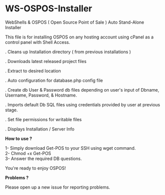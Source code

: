 # WS-OSPOS-Installer
WebShells &amp; OSPOS ( Open Source Point of Sale ) Auto Stand-Alone Installer

This file is for installing OSPOS on any hosting account using cPanel as a control panel with Shell Access.

. Cleans up Installation directory ( from previous installations )

. Downloads latest released project files

. Extract to desired location

. Auto configuration for database.php config file

. Create db User & Password db files depending on user's input of Dbname, Username, Password, & Hostname.

. Imports default Db SQL files using credentials provided by user at previous stage.

. Set file permissions for writable files

. Displays Installation / Server Info

**How to use ?**

1- Simply download Get-POS to your SSH using wget command. <br>
2- Chmod +x Get-POS <br>
3- Answer the required DB questions. <br>

You're ready to enjoy OSPOS!

**Problems ?**

Please open up a new issue for reporting problems.
